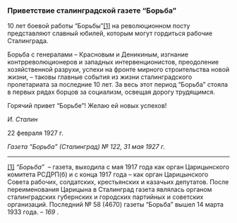 ### Приветствие сталинградской газете “Борьба”

10 лет боевой работы “Борьбы”[[1]](#_ftn1) на революционном посту представляют славный юбилей, которым могут гордиться рабочие Сталинграда.

Борьба с генералами – Красновым и Деникиным, изгнание контрреволюционеров и западных интервенционистов, преодоление хозяйственной разрухи, успехи на фронте мирного строительства новой жизни, – таковы главные события из жизни сталинградского пролетариата за последние 10 лет. За весь этот период “Борьба” стояла в первых рядах борцов за социализм, освещая дорогу трудящимся.

Горячий привет “Борьбе”! Желаю ей новых успехов!

_И. Сталин_

22 февраля 1927 г.

_Газета “Борьба” (Сталинград) № 122, 31 мая 1927 г._

  

---

[[1]](#_ftnref1) _“Борьба”_  – газета, выходила с мая 1917 года как орган Царицынского комитета РСДРП(б) и с конца 1917 года – как орган Царицынского Совета рабочих, солдатских, крестьянских и казачьих депутатов. После переименования Царицына в Сталинград газета являлась органом сталинградских губернских и городских партийных и советских организаций. Последний № 58 (4670) газеты “Борьба” вышел 14 марта 1933 года. – _169_ .